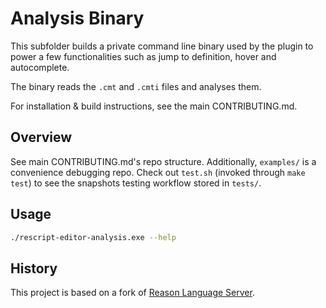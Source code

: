 # Analysis Binary

This subfolder builds a private command line binary used by the plugin to power a few functionalities such as jump to definition, hover and autocomplete.

The binary reads the `.cmt` and `.cmti` files and analyses them.

For installation & build instructions, see the main CONTRIBUTING.md.

## Overview

See main CONTRIBUTING.md's repo structure. Additionally, `examples/` is a convenience debugging repo. Check out `test.sh` (invoked through `make test`) to see the snapshots testing workflow stored in `tests/`.

## Usage

```sh
./rescript-editor-analysis.exe --help
```

## History

This project is based on a fork of [Reason Language Server](https://github.com/jaredly/reason-language-server).
